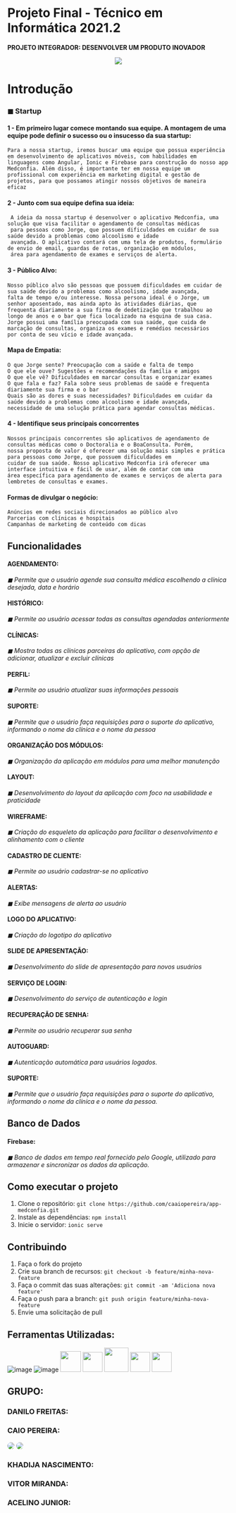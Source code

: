 # Projeto Final - Técnico em Informática 2021.2<br> 
**PROJETO INTEGRADOR: DESENVOLVER UM PRODUTO INOVADOR**<br> 

<p align="center" dir="auto">
<img  src="https://raw.githubusercontent.com/caaiopereira/app-medconfia/main/src/assets/img/logo.png" /> 
</p>


<h1>Introdução</h1>

<h3>◼ Startup</h3>

#### 1 - Em primeiro lugar comece montando sua equipe. A montagem de uma equipe pode definir o sucesso ou o insucesso da sua startup: 

```
Para a nossa startup, iremos buscar uma equipe que possua experiência em desenvolvimento de aplicativos móveis, com habilidades em 
linguagens como Angular, Ionic e Firebase para construção do nosso app Medconfia. Além disso, é importante ter em nossa equipe um 
profissional com experiência em marketing digital e gestão de projetos, para que possamos atingir nossos objetivos de maneira 
eficaz
```
 
#### 2 - Junto com sua equipe defina sua ideia: 

```
 A ideia da nossa startup é desenvolver o aplicativo Medconfia, uma solução que visa facilitar o agendamento de consultas médicas 
 para pessoas como Jorge, que possuem dificuldades em cuidar de sua saúde devido a problemas como alcoolismo e idade 
 avançada. O aplicativo contará com uma tela de produtos, formulário de envio de email, guardas de rotas, organização em módulos, 
 área para agendamento de exames e serviços de alerta.
 ```
    

#### 3 - Público Alvo:
```
Nosso público alvo são pessoas que possuem dificuldades em cuidar de sua saúde devido a problemas como alcoolismo, idade avançada, 
falta de tempo e/ou interesse. Nossa persona ideal é o Jorge, um senhor aposentado, mas ainda apto às atividades diárias, que 
frequenta diariamente a sua firma de dedetização que trabalhou ao longo de anos e o bar que fica localizado na esquina de sua casa.
Jorge possui uma família preocupada com sua saúde, que cuida de marcação de consultas, organiza os exames e remédios necessários 
por conta de seu vício e idade avançada.
``` 

#### Mapa de Empatia:
``` 
O que Jorge sente? Preocupação com a saúde e falta de tempo
O que ele ouve? Sugestões e recomendações da família e amigos
O que ele vê? Dificuldades em marcar consultas e organizar exames
O que fala e faz? Fala sobre seus problemas de saúde e frequenta diariamente sua firma e o bar
Quais são as dores e suas necessidades? Dificuldades em cuidar da saúde devido a problemas como alcoolismo e idade avançada, 
necessidade de uma solução prática para agendar consultas médicas.
```

#### 4 - Identifique seus principais concorrentes
```
Nossos principais concorrentes são aplicativos de agendamento de consultas médicas como o Doctoralia e o BoaConsulta. Porém, 
nossa proposta de valor é oferecer uma solução mais simples e prática para pessoas como Jorge, que possuem dificuldades em 
cuidar de sua saúde. Nosso aplicativo Medconfia irá oferecer uma interface intuitiva e fácil de usar, além de contar com uma 
área específica para agendamento de exames e serviços de alerta para lembretes de consultas e exames.
```

#### Formas de divulgar o negócio:
```
Anúncios em redes sociais direcionados ao público alvo
Parcerias com clínicas e hospitais
Campanhas de marketing de conteúdo com dicas
```

## Funcionalidades

#### AGENDAMENTO: 
<i> ◼ Permite que o usuário agende sua consulta médica escolhendo a clínica desejada, data e horário</i>

#### HISTÓRICO: 
<i> ◼ Permite ao usuário acessar todas as consultas agendadas anteriormente</i>

#### CLÍNICAS: 
<i> ◼ Mostra todas as clínicas parceiras do aplicativo, com opção de adicionar, atualizar e excluir clínicas</i>

#### PERFIL: 
<i> ◼ Permite ao usuário atualizar suas informações pessoais</i>

#### SUPORTE: 
<i> ◼ Permite que o usuário faça requisições para o suporte do aplicativo, informando o nome da clínica e o nome da pessoa</i>

#### ORGANIZAÇÃO DOS MÓDULOS: 
<i> ◼ Organização da aplicação em módulos para uma melhor manutenção</i>

#### LAYOUT: 
<i> ◼ Desenvolvimento do layout da aplicação com foco na usabilidade e praticidade</i>

#### WIREFRAME: 
<i> ◼ Criação do esqueleto da aplicação para facilitar o desenvolvimento e alinhamento com o cliente</i>

#### CADASTRO DE CLIENTE: 
<i> ◼ Permite ao usuário cadastrar-se no aplicativo</i>

#### ALERTAS: 
<i> ◼ Exibe mensagens de alerta ao usuário</i>

#### LOGO DO APLICATIVO: 
<i> ◼ Criação do logotipo do aplicativo</i>

#### SLIDE DE APRESENTAÇÃO: 
<i> ◼ Desenvolvimento do slide de apresentação para novos usuários</i>

#### SERVIÇO DE LOGIN: 
<i> ◼ Desenvolvimento do serviço de autenticação e login</i>

#### RECUPERAÇÃO DE SENHA: 
<i> ◼ Permite ao usuário recuperar sua senha</i>

#### AUTOGUARD: 
<i> ◼ Autenticação automática para usuários logados.</i>

#### SUPORTE: 
<i> ◼ Permite que o usuário faça requisições para o suporte do aplicativo, informando o nome da clínica e o nome da pessoa.</i>

## Banco de Dados

#### Firebase: 
<i> ◼ Banco de dados em tempo real fornecido pelo Google, utilizado para armazenar e sincronizar os dados da aplicação.</i>

## Como executar o projeto

1. Clone o repositório: `git clone https://github.com/caaiopereira/app-medconfia.git`
2. Instale as dependências: `npm install`
3. Inicie o servidor: `ionic serve`

## Contribuindo

1. Faça o fork do projeto
2. Crie sua branch de recursos: `git checkout -b feature/minha-nova-feature`
3. Faça o commit das suas alterações: `git commit -am 'Adiciona nova feature'`
4. Faça o push para a branch: `git push origin feature/minha-nova-feature`
5. Envie uma solicitação de pull


## Ferramentas Utilizadas:

![image](https://user-images.githubusercontent.com/56053290/218258400-46b576f3-03c0-4557-b984-189c104e5a51.png)
![image](https://user-images.githubusercontent.com/56053290/218258497-d0ddc8bf-a8dc-45b2-aba5-4614700e73d5.png)
<img src="https://cdn-icons-png.flaticon.com/512/1051/1051275.png" width="47px" />
<img src="https://uxwing.com/wp-content/themes/uxwing/download/brands-and-social-media/ionic-icon.png" width="45px" />
<img src="https://karmanivero.us/assets/images/logo-vercel.png" width="55px" />
<img src="https://seeklogo.com/images/A/angular-icon-logo-9946B9795D-seeklogo.com.png" width="45px" />
<img src="https://img.icons8.com/color/480/firebase.png" width="45px" />




## GRUPO:

### DANILO FREITAS:

### CAIO PEREIRA:
<p>  <a href="https://github.com/caaiopereira" target="_blank"><img src="https://img.shields.io/badge/GitHub-100000?style=for-the-badge&logo=github&logoColor=white" style="border-radius: 30px"></a> <a href="https://www.linkedin.com/in/caio-pereira-oliveira" target="_blank"><img src="https://img.shields.io/badge/LinkedIn-0077B5?style=for-the-badge&logo=linkedin&logoColor=white" style="border-radius: 30px"></a> </p>

### KHADIJA NASCIMENTO:

### VITOR MIRANDA:


### ACELINO JUNIOR:
